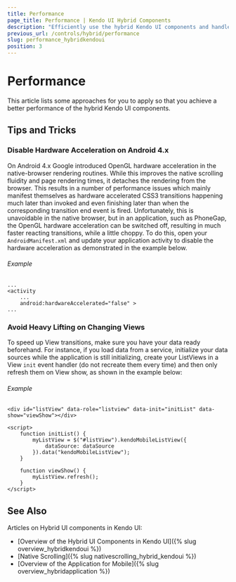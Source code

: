 ```yaml
---
title: Performance
page_title: Performance | Kendo UI Hybrid Components
description: "Efficiently use the hybrid Kendo UI components and handle performance issues to speed up View transitions."
previous_url: /controls/hybrid/performance
slug: performance_hybridkendoui
position: 3
---
```


# Performance

This article lists some approaches for you to apply so that you achieve a better performance of the hybrid Kendo UI components.

## Tips and Tricks

### Disable Hardware Acceleration on Android 4.x

On Android 4.x Google introduced OpenGL hardware acceleration in the native-browser rendering routines. While this improves the native scrolling fluidity and page rendering times, it detaches the rendering from the browser. This results in a number of performance issues which mainly manifest themselves as hardware accelerated CSS3 transitions happening much later than invoked and even finishing later than when the corresponding transition end event is fired. Unfortunately, this is unavoidable in the native browser, but in an application, such as PhoneGap, the OpenGL hardware acceleration can be switched off, resulting in much faster reacting transitions, while a little choppy. To do this, open your `AndroidManifest.xml` and update your application activity to disable the hardware acceleration as demonstrated in the example below.

###### Example

    ...
    <activity
        ...
        android:hardwareAccelerated="false" >
    ...

### Avoid Heavy Lifting on Changing Views

To speed up View transitions, make sure you have your data ready beforehand. For instance, if you load data from a service, initialize your data sources while the application is still initializing, create your ListViews in a View `init` event handler (do not recreate them every time) and then only refresh them on View show, as shown in the example below:

###### Example

    <div id="listView" data-role="listview" data-init="initList" data-show="viewShow"></div>

    <script>
        function initList() {
            myListView = $("#listView").kendoMobileListView({
                dataSource: dataSource
            }).data("kendoMobileListView");
        }

        function viewShow() {
            myListView.refresh();
        }
    </script>

## See Also

Articles on Hybrid UI components in Kendo UI:

* [Overview of the Hybrid UI Components in Kendo UI]({% slug overview_hybridkendoui %})
* [Native Scrolling]({% slug nativescrolling_hybrid_kendoui %})
* [Overview of the Application for Mobile]({% slug overview_hybridapplication %})
